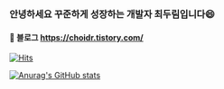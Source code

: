 ### 안녕하세요 꾸준하게 성장하는 개발자 최두림입니다😄
#### 👯 블로그 https://choidr.tistory.com/


[![Hits](https://hits.seeyoufarm.com/api/count/incr/badge.svg?url=https%3A%2F%2Fgithub.com%2Fchoidoorim%2Fhit-counter&count_bg=%2379C83D&title_bg=%23555555&icon=godotengine.svg&icon_color=%23E7E7E7&title=hits&edge_flat=false)](https://hits.seeyoufarm.com)

[![Anurag's GitHub stats](https://github-readme-stats.vercel.app/api?username=choidoorim&show_icons=true&theme=onedark)](https://github.com/choidoorim/github-readme-stats)
<!-- [![Top Langs](https://github-readme-stats.vercel.app/api/top-langs/?username=choidoorim&layout=compact)](https://github.com/choidoorim/github-readme-stats) -->


<!--
<img src="https://img.shields.io/badge/Javascript-ffb13b?style=flat-square&logo=javascript&logoColor=white"/></a>
<img src="https://img.shields.io/badge/Mysql-E6B91E?style=flat-square&logo=MySql&logoColor=white"/></a>
<img src="https://img.shields.io/badge/Python-3766AB?style=flat-square&logo=Python&logoColor=white"/></a>
<!--
[![Top Langs](https://github-readme-stats.vercel.app/api/top-langs/?username=choidoorim)](https://github.com/choidoorim/github-readme-stats)
**shinplest/shinplest** is a ✨ _special_ ✨ repository because its `README.md` (this file) appears on your GitHub profile.

Here are some ideas to get you started:

- 🔭 I’m currently working on ...
- 🌱 I’m currently learning ...
- 👯 I’m looking to collaborate on ...
- 🤔 I’m looking for help with ...
- 💬 Ask me about ...
- 📫 How to reach me: ...
- 😄 Pronouns: ...
- ⚡ Fun fact: ...
-->
